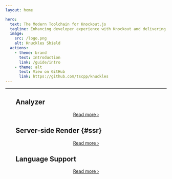 ```yaml
---
layout: home

hero:
  text: The Modern Toolchain for Knockout.js
  tagline: Enhancing developer experience with Knockout and delivering essential modern tools.
  image:
    src: /logo.png
    alt: Knuckles Shield
  actions:
    - theme: brand
      text: Introduction
      link: /guide/intro
    - theme: alt
      text: View on GitHub
      link: https://github.com/tscpp/knuckles
---
```


<style>
:root {
  /* from rollupjs.org */
	--vp-home-hero-image-background-image: linear-gradient(
		-45deg,
		hsl(0 100% 60% / 80%),
		hsl(15 100% 60% / 80%) 40%,
		hsl(23 96% 62% / 80%) 45%,
		hsl(0 100% 60% / 80%) 60%,
		hsl(358 58% 47% / 80%)
	);
	--vp-home-hero-image-filter: blur(40px) opacity(0.5);
}

@media (min-width: 640px) {
  :root {
    --vp-home-hero-image-filter: blur(56px) opacity(0.5);
  }
}

@media (min-width: 960px) {
  :root {
    --vp-home-hero-image-filter: blur(68px) opacity(0.5);
  }
}

.image-src {
  scale: 0.8;
  transform-origin: top left;
}

.index-content {
  max-width: 900px;
  margin: 0 auto;
  padding: 0 32px;
}

.index-content h2:first-child {
  border: none;
}

</style>

<hr />

<div class="index-content">

## Analyzer

<!-- @include: @/parts/packages/analyzer/description.md -->

<div align="center">

[Read more ›](/analyzer/intro)

</div>

<!-- @include: @/parts/features/analyzer/vp-example.md -->

## Server-side Render {#ssr}

<!-- @include: @/parts/packages/ssr/description.md -->

<div align="center">

[Read more ›](/ssr/intro)

</div>

<!-- @include: @/parts/features/ssr/vp-example.md -->

## Language Support

<!-- @include: @/parts/packages/language-support/description.md -->

<div align="center">

[Read more ›](/ssr/intro)

</div>

</div>

<!-- @include: @/parts/reference.md -->
